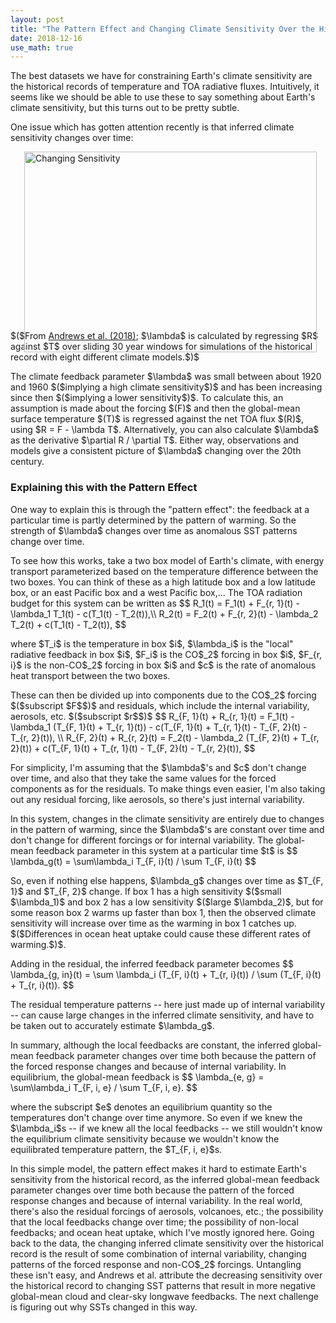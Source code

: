```yaml
---
layout: post
title: "The Pattern Effect and Changing Climate Sensitivity Over the Historical Record"
date: 2018-12-16
use_math: true
---
```


<p>The best datasets we have for constraining Earth's climate sensitivity are the historical records of temperature and TOA radiative fluxes. Intuitively, it seems like we should be able to use these to say something about Earth's climate sensitivity, but this turns out to be pretty subtle.</p>

<p>One issue which has gotten attention recently is that inferred climate sensitivity changes over time:</p>

<img src="http://nicklutsko.github.io/notes/images/changing_sensitivity.png" alt="Changing Sensitivity" style="position:absolute; left:250px; width:468px;height:321px;" class="center">
<br /><br /><br /><br /><br /><br /><br /><br /><br /><br /><br /><br /><br /><br /><br /><br />
<p>$($From <a href="https://agupubs.onlinelibrary.wiley.com/doi/abs/10.1029/2018GL078887">Andrews et al. (2018)</a>; $\lambda$ is calculated by regressing $R$ against $T$ over sliding 30 year windows for simulations of the historical record with eight different climate models.$)$</p>

<p>The climate feedback parameter $\lambda$ was small between about 1920 and 1960 $($implying a high climate sensitivity$)$ and has been increasing since then $($implying a lower sensitivity$)$. To calculate this, an assumption is made about the forcing $(F)$ and then the global-mean surface temperature $(T)$ is regressed against the net TOA flux $(R)$, using $R = F - \lambda T$. Alternatively, you can also calculate $\lambda$ as the derivative $\partial R / \partial T$. Either way, observations and models give a consistent picture of $\lambda$ changing over the 20th century.</p>

<h3>Explaining this with the Pattern Effect</h3>

<p>One way to explain this is through the "pattern effect": the feedback at a particular time is partly determined by the pattern of warming. So the strength of $\lambda$ changes over time as anomalous SST patterns change over time.</p> 

<p>To see how this works, take a two box model of Earth's climate, with energy transport parameterized based on the temperature difference between the two boxes. You can think of these as a high latitude box and a low latitude box, or an east Pacific box and a west Pacific box,... The TOA radiation budget for this system can be written as
$$
R_1(t) = F_1(t) + F_{r, 1}(t) - \lambda_1 T_1(t) - c(T_1(t) - T_2(t)),\\
R_2(t) = F_2(t) + F_{r, 2}(t) - \lambda_2 T_2(t) + c(T_1(t) - T_2(t)),
$$
<p>where $T_i$ is the temperature in box $i$, $\lambda_i$ is the "local" radiative feedback in box $i$, $F_i$ is the CO$_2$ forcing in box $i$, $F_{r, i}$ is the non-CO$_2$ forcing in box $i$ and $c$ is the rate of anomalous heat transport between the two boxes. 

<p>These can then be divided up into components due to the CO$_2$ forcing $($subscript $F$$)$ and residuals, which include the internal variability, aerosols, etc. $($subscript $r$$)$
$$
R_{F, 1}(t) + R_{r, 1}(t) = F_1(t) - \lambda_1 (T_{F, 1}(t) + T_{r, 1}(t)) - c(T_{F, 1}(t) + T_{r, 1}(t) - T_{F, 2}(t) - T_{r, 2}(t)), \\
R_{F, 2}(t) + R_{r, 2}(t) = F_2(t) - \lambda_2 (T_{F, 2}(t) + T_{r, 2}(t)) + c(T_{F, 1}(t) + T_{r, 1}(t) - T_{F, 2}(t) - T_{r, 2}(t)),
$$
<p>For simplicity, I'm assuming that the $\lambda$'s and $c$ don't change over time, and also that they take the same values for the forced components as for the residuals. To make things even easier, I'm also taking out any residual forcing, like aerosols, so there's just internal variability.</p> 

<p>In this system, changes in the climate sensitivity are entirely due to changes in the pattern of warming, since the $\lambda$'s are constant over time and don't change for different forcings or for internal variability. The global-mean feedback parameter in this system at a particular time $t$ is
$$
\lambda_g(t) = \sum\lambda_i T_{F, i}(t) / \sum T_{F, i}(t)
$$
<p>So, even if nothing else happens, $\lambda_g$ changes over time as $T_{F, 1}$ and $T_{F, 2}$ change. If box 1 has a high sensitivity $($small $\lambda_1)$ and box 2 has a low sensitivity $($large $\lambda_2)$, but for some reason box 2 warms up faster than box 1, then the observed climate sensitivity will increase over time as the warming in box 1 catches up. $($Differences in ocean heat uptake could cause these different rates of warming.$)$.</p>

<p>Adding in the residual, the inferred feedback parameter becomes
$$
\lambda_{g, in}(t) = \sum \lambda_i (T_{F, i}(t) + T_{r, i}(t)) / \sum (T_{F, i}(t) + T_{r, i}(t)).
$$
<p>The residual temperature patterns -- here just made up of internal variability -- can cause large changes in the inferred climate sensitivity, and have to be taken out to accurately estimate $\lambda_g$.</p>

<p>In summary, although the local feedbacks are constant, the inferred global-mean feedback parameter changes over time both because the pattern of the forced response changes and because of internal variability. In equilibrium, the global-mean feedback is
$$
\lambda_{e, g} = \sum\lambda_i T_{F, i, e} / \sum T_{F, i, e}.
$$
<p>where the subscript $e$ denotes an equilibrium quantity so the temperatures don't change over time anymore. So even if we knew the $\lambda_i$s -- if we knew all the local feedbacks -- we still wouldn't know the equilibrium climate sensitivity because we wouldn't know the equilibrated temperature pattern, the $T_{F, i, e}$s.</p>

<p>In this simple model, the pattern effect makes it hard to estimate Earth's sensitivity from the historical record, as the inferred global-mean feedback parameter changes over time both because the pattern of the forced response changes and because of internal variability. In the real world, there's also the residual forcings of aerosols, volcanoes, etc.; the possibility that the local feedbacks change over time; the possibility of non-local feedbacks; and ocean heat uptake, which I've mostly ignored here. Going back to the data, the changing inferred climate sensitivity over the historical record is the result of some combination of internal variability, changing patterns of the forced response and non-CO$_2$ forcings. Untangling these isn't easy, and Andrews et al. attribute the decreasing sensitivity over the historical record to changing SST patterns that result in more negative global-mean cloud and clear-sky longwave feedbacks. The next challenge is figuring out why SSTs changed in this way.</p> 













